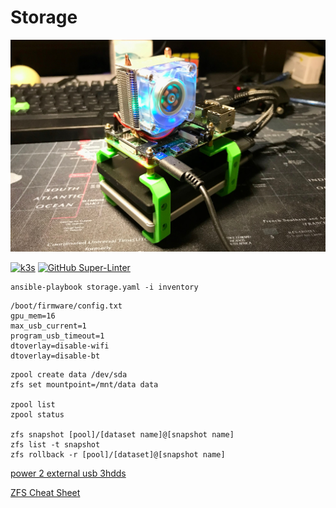 # Storage

![pi storage](https://raw.githubusercontent.com/tinoschroeter/storage.pi/master/docs/storage.jpg)

[![k3s](https://img.shields.io/badge/run%20on%20-Raspberry%20Pi-red)](https://github.com/tinoschroeter/k8s.homelab)
[![GitHub Super-Linter](https://github.com/tinoschroeter/storage.pi/workflows/Lint%20Code%20Base/badge.svg)](https://github.com/tinoschroeter/storage.pi/actions/workflows/linter.yml)

```shell
ansible-playbook storage.yaml -i inventory
```

```shell
/boot/firmware/config.txt
gpu_mem=16
max_usb_current=1
program_usb_timeout=1
dtoverlay=disable-wifi
dtoverlay=disable-bt
```

```shell
zpool create data /dev/sda
zfs set mountpoint=/mnt/data data

zpool list
zpool status

zfs snapshot [pool]/[dataset name]@[snapshot name]
zfs list -t snapshot
zfs rollback -r [pool]/[dataset]@[snapshot name]
```

[power 2 external usb 3hdds](https://raspberrypi.stackexchange.com/questions/104038/can-the-pi-4-power-2-external-usb-3-hdds)

[ZFS Cheat Sheet](https://www.thegeekdiary.com/solaris-zfs-command-line-reference-cheat-sheet/)
